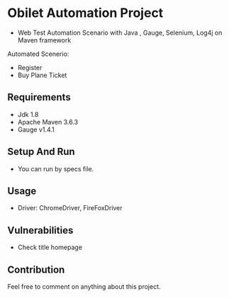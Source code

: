 # Obilet Automation Project


- Web Test Automation Scenario with Java , Gauge, Selenium, Log4j on Maven framework

Automated Scenerio: 

 - Register
 - Buy Plane Ticket
  
## Requirements

- Jdk 1.8
- Apache Maven 3.6.3
- Gauge v1.4.1

## Setup And Run

- You can run by specs file.


## Usage
- Driver: ChromeDriver, FireFoxDriver

## Vulnerabilities
- Check title homepage

## Contribution
Feel free to comment on anything about this project.

